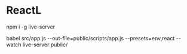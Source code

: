 # ReactL

npm i -g live-server

babel src/app.js --out-file=public/scripts/app.js --presets=env,react --watch
live-server public/